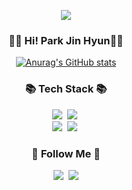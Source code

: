 <p align="center">
  <img src="https://capsule-render.vercel.app/api?type=soft&color=3DDC84&height=300&section=header&text=Welcome&fontSize=70" />
</p>

<h3 align="center">👩‍💻 Hi! Park Jin Hyun👩‍💻</h3>
<div align="center">

[![Anurag's GitHub stats](https://github-readme-stats.vercel.app/api?username=answer30&hide_title=true&show_icons=true&include_all_commits=true&disable_animations=true&theme=vue)](https://github.com/answer30/github-readme-stats)
</div>

<h3 align="center">📚 Tech Stack 📚</h3>
<p align="center">
  <img src="https://img.shields.io/badge/java-%23ED8B00.svg?style=for-the-badge&logo=java&logoColor=white"/></a>&nbsp 
  <img src="https://img.shields.io/badge/node.js-6DA55F?style=for-the-badge&logo=node.js&logoColor=white"/></a>&nbsp 
  <br>
  <img src="https://img.shields.io/badge/mysql-%2300f.svg?style=for-the-badge&logo=mysql&logoColor=white"/></a>&nbsp
  <img src="https://img.shields.io/badge/kotlin-%230095D5.svg?style=for-the-badge&logo=kotlin&logoColor=white"/></a>&nbsp

  
</p>

<h3 align="center">🌈 Follow Me 🌈</h3>
<p align="center">
  <a href="https://www.instagram.com/mcdonald__jj/"><img src="https://img.shields.io/badge/Instagram-E4405F?style=flat-square&logo=Instagram&logoColor=white&link=https://www.instagram.com/hye_inisfree/"/></a>&nbsp
  <a href="mailto:answere3030@gmail.com"><img src="https://img.shields.io/badge/Gmail-d14836?style=flat-square&logo=Gmail&logoColor=white&link=kimhyein7110@gmail.com"/></a>
</p>
